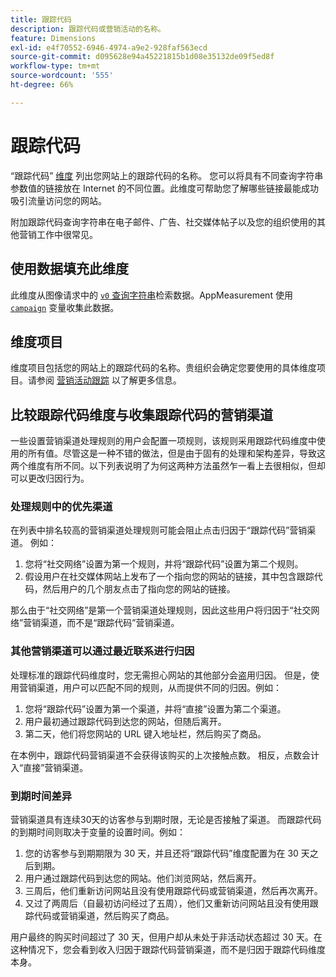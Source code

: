 ```yaml
---
title: 跟踪代码
description: 跟踪代码或营销活动的名称。
feature: Dimensions
exl-id: e4f70552-6946-4974-a9e2-928faf563ecd
source-git-commit: d095628e94a45221815b1d08e35132de09f5ed8f
workflow-type: tm+mt
source-wordcount: '555'
ht-degree: 66%

---
```


# 跟踪代码

“跟踪代码” [维度](overview.md) 列出您网站上的跟踪代码的名称。 您可以将具有不同查询字符串参数值的链接放在 Internet 的不同位置。此维度可帮助您了解哪些链接最能成功吸引流量访问您的网站。

附加跟踪代码查询字符串在电子邮件、广告、社交媒体帖子以及您的组织使用的其他营销工作中很常见。

## 使用数据填充此维度

此维度从图像请求中的 [`v0` 查询字符串](/help/implement/validate/query-parameters.md)检索数据。AppMeasurement 使用 [`campaign`](/help/implement/vars/page-vars/campaign.md) 变量收集此数据。

## 维度项目

维度项目包括您的网站上的跟踪代码的名称。贵组织会确定您要使用的具体维度项目。请参阅 [营销活动跟踪](/help/implement/use-cases/campaign-tracking.md) 以了解更多信息。

## 比较跟踪代码维度与收集跟踪代码的营销渠道

一些设置营销渠道处理规则的用户会配置一项规则，该规则采用跟踪代码维度中使用的所有值。尽管这是一种不错的做法，但是由于固有的处理和架构差异，导致这两个维度有所不同。以下列表说明了为何这两种方法虽然乍一看上去很相似，但却可以更改归因行为。

### 处理规则中的优先渠道

在列表中排名较高的营销渠道处理规则可能会阻止点击归因于“跟踪代码”营销渠道。 例如：

1. 您将“社交网络”设置为第一个规则，并将“跟踪代码”设置为第二个规则。
2. 假设用户在社交媒体网站上发布了一个指向您的网站的链接，其中包含跟踪代码，然后用户的几个朋友点击了指向您的网站的链接。

那么由于“社交网络”是第一个营销渠道处理规则，因此这些用户将归因于“社交网络”营销渠道，而不是“跟踪代码”营销渠道。

### 其他营销渠道可以通过最近联系进行归因

处理标准的跟踪代码维度时，您无需担心网站的其他部分会盗用归因。 但是，使用营销渠道，用户可以匹配不同的规则，从而提供不同的归因。例如：

1. 您将“跟踪代码”设置为第一个渠道，并将“直接”设置为第二个渠道。
2. 用户最初通过跟踪代码到达您的网站，但随后离开。
3. 第二天，他们将您网站的 URL 键入地址栏，然后购买了商品。

在本例中，跟踪代码营销渠道不会获得该购买的上次接触点数。 相反，点数会计入“直接”营销渠道。


### 到期时间差异

营销渠道具有连续30天的访客参与到期时限，无论是否接触了渠道。 而跟踪代码的到期时间则取决于变量的设置时间。例如：

1. 您的访客参与到期期限为 30 天，并且还将“跟踪代码”维度配置为在 30 天之后到期。
2. 用户通过跟踪代码到达您的网站。他们浏览网站，然后离开。
3. 三周后，他们重新访问网站且没有使用跟踪代码或营销渠道，然后再次离开。
4. 又过了两周后（自最初访问经过了五周），他们又重新访问网站且没有使用跟踪代码或营销渠道，然后购买了商品。

用户最终的购买时间超过了 30 天，但用户却从未处于非活动状态超过 30 天。在这种情况下，您会看到收入归因于跟踪代码营销渠道，而不是归因于跟踪代码维度本身。



